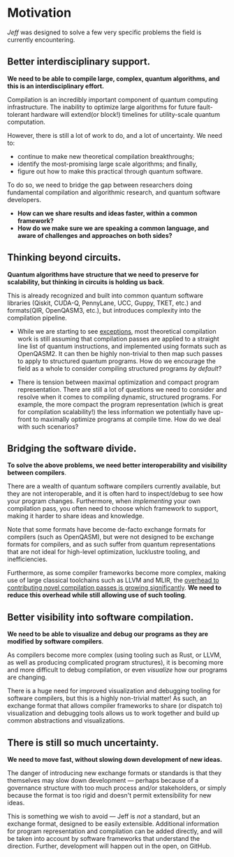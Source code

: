 # Motivation

*Jeff* was designed to solve a few very specific problems the field is currently encountering.

## Better interdisciplinary support.

**We need to be able to compile large, complex, quantum algorithms, and this is an interdisciplinary
effort.**

Compilation is an incredibly important component of quantum computing infrastructure. The inability
to optimize large algorithms for future fault-tolerant hardware will extend(or block!) timelines
for utility-scale quantum computation.

However, there is still a lot of work to do, and a lot of uncertainty. We need to:

- continue to make new theoretical compilation breakthroughs; 
- identify the most-promising large scale algorithms; and finally,
- figure out how to make this practical through quantum software.
  
To do so, we need to bridge the gap between researchers doing fundamental compilation and
algorithmic research, and quantum software developers.

- **How can we share results and ideas faster, within a common framework?**
- **How do we make sure we are speaking a common language, and aware of challenges and approaches
    on both sides?**

## Thinking beyond circuits.

**Quantum algorithms have structure that we need to preserve for scalability, but thinking in
circuits is holding us back**.

This is already recognized and built into common quantum software
libraries (Qiskit, CUDA-Q, PennyLane, UCC, Guppy, TKET, etc.) and formats(QIR, OpenQASM3, etc.),
but introduces complexity into the compilation pipeline.

- While we are starting to see [exceptions](https://arxiv.org/abs/2410.23493), most theoretical
  compilation work is still assuming that compilation passes are applied to a straight line list
  of quantum instructions, and implemented using formats such as OpenQASM2. It can then be highly
  non-trivial to then map such passes to apply to structured quantum programs. How do we
  encourage the field as a whole to consider compiling structured programs *by default*?

- There is tension between maximal optimization and compact program representation. There are
  still a lot of questions we need to consider and resolve when it comes to compiling dynamic,
  structured programs. For example, the more compact the program representation (which is great
  for compilation scalability!) the less information we potentially have up-front to maximally
  optimize programs at compile time. How do we deal with such scenarios?

## Bridging the software divide.

**To solve the above problems, we need better interoperability and visibility between compilers**.

There are a wealth of quantum software compilers currently available, but they are not
interoperable, and it is often hard to inspect/debug to see how your program changes. Furthermore,
when *implementing* your own compilation pass, you often need to choose which framework to support,
making it harder to share ideas and knowledge.

Note that some formats have become de-facto exchange formats for compilers (such as OpenQASM), but
were not designed to be exchange formats for compilers, and as such suffer from quantum
representations that are not ideal for high-level optimization, lucklustre tooling, and
inefficiencies.

Furthermore, as some compiler frameworks become more complex, making use of large classical
toolchains such as LLVM and MLIR, the [overhead to contributing novel compilation passes is growing
significantly](https://arxiv.org/abs/2411.18682). **We need to reduce this overhead while still
allowing use of such tooling**.

## Better visibility into software compilation.

**We need to be able to visualize and debug our programs as they are modified by software compilers**.

As compilers become more complex (using tooling such as Rust, or LLVM, as well as producing
complicated program structures), it is becoming more and more difficult to debug compilation, or
even *visualize* how our programs are changing.

There is a huge need for improved visualization and debugging tooling for software compilers, but
this is a highly non-trivial matter! As such, an exchange format that allows compiler frameworks to
share (or dispatch to) visualization and debugging tools allows us to work together and build up
common abstractions and visualizations.

## There is still so much uncertainty.

**We need to move fast, without slowing down development of new ideas.**

The danger of introducing new exchange formats or standards is that they themselves may slow down
development — perhaps because of a governance structure with too much process and/or stakeholders,
or simply because the format is too rigid and doesn't permit extensibility for new ideas.

This is something we wish to avoid — Jeff is *not* a standard, but an exchange format, designed to
be easily extensible. Additional information for program representation and compilation can be added
directly, and will be taken into account by software frameworks that understand the direction.
Further, development will happen out in the open, on GitHub.
